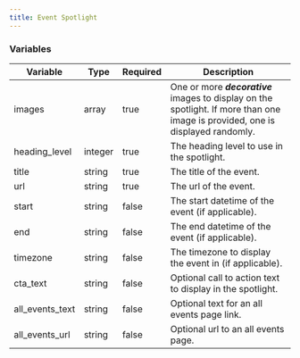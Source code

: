 ```yaml
---
title: Event Spotlight
---
```


### Variables
| Variable        | Type    | Required | Description                                                                                                                     |
|-----------------|---------|----------|---------------------------------------------------------------------------------------------------------------------------------|
| images          | array   | true     | One or more ***decorative*** images to display on the spotlight. If more than one image is provided, one is displayed randomly. |
| heading_level   | integer | true     | The heading level to use in the spotlight.                                                                                      |
| title           | string  | true     | The title of the event.                                                                                                         |
| url             | string  | true     | The url of the event.                                                                                                           |
| start           | string  | false    | The start datetime of the event (if applicable).                                                                                |
| end             | string  | false    | The end datetime of the event (if applicable).                                                                                  |
| timezone        | string  | false    | The timezone to display the event in (if applicable).                                                                           |
| cta_text        | string  | false    | Optional call to action text to display in the spotlight.                                                                       |
| all_events_text | string  | false    | Optional text for an all events page link.                                                                                      |
| all_events_url  | string  | false    | Optional url to an all events page.                                                                                             |
